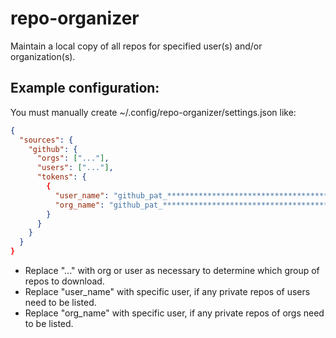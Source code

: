 # repo-organizer
Maintain a local copy of all repos for specified user(s) and/or organization(s).

## Example configuration:
You must manually create ~/.config/repo-organizer/settings.json like:
```json
{
  "sources": {
    "github": {
      "orgs": ["..."],
      "users": ["..."],
      "tokens": {
        {
          "user_name": "github_pat_**************************************************",
          "org_name": "github_pat_**************************************************"
        }
      }
    }
  }
}
```
- Replace "..." with org or user as necessary to determine which group of repos to download.
- Replace "user_name" with specific user, if any private repos of users need to be listed.
- Replace "org_name" with specific user, if any private repos of orgs need to be listed.
